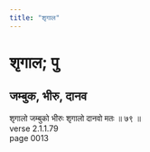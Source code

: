 ```yaml
---
title: "शृगाल"
---
```


# शृगाल; पु
## जम्बुक, भीरु, दानव
शृगालो जम्बुको भीरुः शृगालो दानवो मतः ॥ ७९ ॥<br />verse 2.1.1.79<br />page 0013

